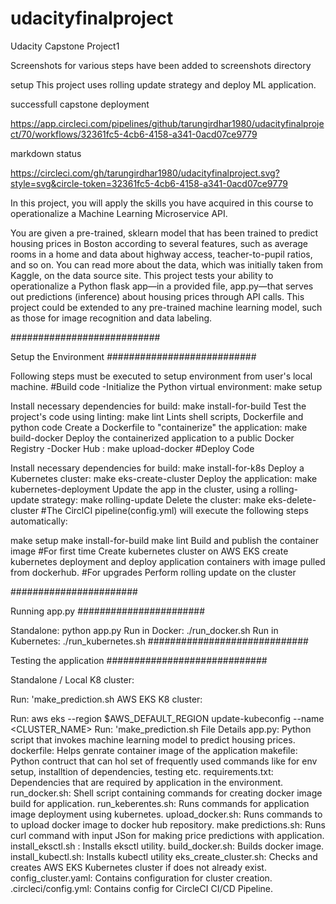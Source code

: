 # udacityfinalproject

Udacity Capstone Project1

Screenshots for various steps have been added to screenshots directory

setup
This project uses rolling update strategy and deploy ML application.

successfull capstone deployment

https://app.circleci.com/pipelines/github/tarungirdhar1980/udacityfinalproject/70/workflows/32361fc5-4cb6-4158-a341-0acd07ce9779

markdown status

https://circleci.com/gh/tarungirdhar1980/udacityfinalproject.svg?style=svg&circle-token=32361fc5-4cb6-4158-a341-0acd07ce9779

In this project, you will apply the skills you have acquired in this course to operationalize a Machine Learning Microservice API.

You are given a pre-trained, sklearn model that has been trained to predict housing prices in Boston according to several features, such as average rooms in a home and data about highway access, teacher-to-pupil ratios, and so on. You can read more about the data, which was initially taken from Kaggle, on the data source site. This project tests your ability to operationalize a Python flask app—in a provided file, app.py—that serves out predictions (inference) about housing prices through API calls. This project could be extended to any pre-trained machine learning model, such as those for image recognition and data labeling.

###########################

Setup the Environment
###########################

Following steps must be executed to setup environment from user's local machine. #Build code -Initialize the Python virtual environment: make setup

Install necessary dependencies for build: make install-for-build
Test the project's code using linting: make lint
Lints shell scripts, Dockerfile and python code
Create a Dockerfile to "containerize" the application: make build-docker
Deploy the containerized application to a public Docker Registry -Docker Hub : make upload-docker
#Deploy Code

Install necessary dependencies for build: make install-for-k8s
Deploy a Kubernetes cluster: make eks-create-cluster
Deploy the application: make kubernetes-deployment
Update the app in the cluster, using a rolling-update strategy: make rolling-update
Delete the cluster: make eks-delete-cluster
#The CirclCI pipeline(config.yml) will execute the following steps automatically:

make setup
make install-for-build
make lint
Build and publish the container image #For first time
Create kubernetes cluster on AWS EKS
create kubernetes deployment and deploy application containers with image pulled from dockerhub.
#For upgrades Perform rolling update on the cluster

#######################

Running app.py
#######################

Standalone: python app.py
Run in Docker: ./run_docker.sh
Run in Kubernetes: ./run_kubernetes.sh
#############################

Testing the application
#############################

Standalone / Local K8 cluster:

Run: 'make_prediction.sh
AWS EKS K8 cluster:

Run: aws eks --region $AWS_DEFAULT_REGION update-kubeconfig --name <CLUSTER_NAME>
Run: 'make_prediction.sh
File Details
app.py: Python script that invokes machine learning model to predict housing prices.
dockerfile: Helps genrate container image of the application
makefile: Python contruct that can hol set of frequently used commands like for env setup, installtion of dependencies, testing etc.
requirements.txt: Dependencies that are required by application in the environment.
run_docker.sh: Shell script containing commands for creating docker image build for application.
run_keberentes.sh: Runs commands for application image deployment using kubernetes.
upload_docker.sh: Runs commands to to upload docker image to docker hub repository.
make predictions.sh: Runs curl command with input JSon for making price predictions with application.
install_eksctl.sh : Installs eksctl utility.
build_docker.sh: Builds docker image.
install_kubectl.sh: Installs kubectl utility
eks_create_cluster.sh: Checks and creates AWS EKS Kubernetes cluster if does not already exist.
config_cluster.yaml: Contains configuration for cluster creation.
.circleci/config.yml: Contains config for CircleCI CI/CD Pipeline.
